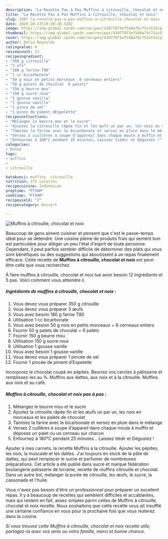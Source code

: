 ```yaml
---
description: "La Recette Pas à Pas Muffins à citrouille, chocolat et noix"
title: "La Recette Pas à Pas Muffins à citrouille, chocolat et noix"
slug: 3387-la-recette-pas-a-pas-muffins-a-citrouille-chocolat-et-noix
date: 2020-10-23T19:28:28.328Z
image: https://img-global.cpcdn.com/recipes/43977073ef548a79/751x532cq70/muffins-a-citrouille-chocolat-et-noix-photo-principale-de-la-recette.jpg
thumbnail: https://img-global.cpcdn.com/recipes/43977073ef548a79/751x532cq70/muffins-a-citrouille-chocolat-et-noix-photo-principale-de-la-recette.jpg
cover: https://img-global.cpcdn.com/recipes/43977073ef548a79/751x532cq70/muffins-a-citrouille-chocolat-et-noix-photo-principale-de-la-recette.jpg
author: Delia Reynolds
ratingvalue: 4
reviewcount: 13
recipeingredient:
- "350 g citrouille"
- "3 ufs"
- "180 g farine T80"
- "1 cc bicarbonate"
- "50 g noix en petits morceaux  6 cerneaux entiers"
- "50 g palets de chocolat  6 palets"
- "150 g beurre mou"
- "150 g sucre roux"
- "1 gousse vanille"
- "1 gousse vanille"
- "1 pince de sel"
- "1 pince de piment dEspelette"
recipeinstructions:
- "Mélangez le beurre mou et le sucre"
- "Ajoutez la citrouille râpée fin et les œufs un par un, les noix en morceaux et les palets de chocolat"
- "Tamisez la farine avec le bicarbonate et versez en pluie dans le mélange"
- "Versez 2 cuillères à soupe d’appareil dans chaque moule à muffin et déposez un palet ou un cerneau sur chacun"
- "Enfournez à 180°C pendant 25 minutes… Laissez tiédir et Dégustez !"
categories:
- Resep
tags:
- muffins
- 
- citrouille

katakunci: muffins  citrouille 
nutrition: 175 calories
recipecuisine: Indonesian
preptime: "PT36M"
cooktime: "PT49M"
recipeyield: "2"
recipecategory: Dessert

---
```



![Muffins à citrouille, chocolat et noix](https://img-global.cpcdn.com/recipes/43977073ef548a79/751x532cq70/muffins-a-citrouille-chocolat-et-noix-photo-principale-de-la-recette.jpg)

Beaucoup de gens aiment cuisiner et pensent que c'est le passe-temps idéal pour se détendre. Une cuisine pleine de produits frais qui sentent bon est particulière pour alléger un peu l'état d'esprit de toute personne. Cependant, il peut parfois sembler difficile de déterminer des plats qui vous sont bénéfiques ou des suggestions qui aboutissent à un repas finalement efficace. Cette recette de <strong> Muffins à citrouille, chocolat et noix </strong> est peut-être celle que vous recherchez.

<!--inarticleads1-->

À faire muffins à citrouille, chocolat et noix tue avoir besoin 12 Ingrédients et 5 pas. Voici comment vous atteindre il.

##### Ingrédients de muffins à citrouille, chocolat et noix :

1. Vous devez vous préparer 350 g citrouille
1. Vous devez vous préparer 3 œufs
1. Vous avez besoin 180 g farine T80
1. Utilisation 1 cc bicarbonate
1. Vous avez besoin 50 g noix en petits morceaux + 6 cerneaux entiers
1. Fournir 50 g palets de chocolat + 6 palets
1. Fournir 150 g beurre mou
1. Utilisation 150 g sucre roux
1. Utilisation 1 gousse vanille
1. Vous avez besoin 1 gousse vanille
1. Vous devez vous préparer 1 pincée de sel
1. Fournir 1 pincée de piment d’Espelette


Incorporez le chocolat coupé en pépites. Beurrez vos cercles à pâtisserie et remplissez-les au ¾. Muffins aux dattes, aux noix et à la citrouille. Muffins aux noix et au café. 

<!--inarticleads2-->

##### Muffins à citrouille, chocolat et noix pas à pas :

1. Mélangez le beurre mou et le sucre
1. Ajoutez la citrouille râpée fin et les œufs un par un, les noix en morceaux et les palets de chocolat
1. Tamisez la farine avec le bicarbonate et versez en pluie dans le mélange
1. Versez 2 cuillères à soupe d’appareil dans chaque moule à muffin et déposez un palet ou un cerneau sur chacun
1. Enfournez à 180°C pendant 25 minutes… Laissez tiédir et Dégustez !


Ajouter à mes carnets. la recette Muffins à la citrouille. Ajouter les pépites, les noix, la muscade et les dattes. J&#39;ai toujours en stock de la pâte de dattes, qui peut remplacer le sucre et parfumer de nombreuses préparations. Cet article a été publié dans sucré et marqué fédération boulangerie patisserie de lorraine, recette de muffins citrouille et chocolat. Dans un autre bol, mélanger la purée de citrouille, les œufs, le sucre, la cassonade et l&#39;huile. 

<!--inarticleads1-->

<p>
Vous n'avez pas besoin d'être un professionnel pour préparer un excellent repas. Il y a beaucoup de recettes qui semblent difficiles et accablantes, mais qui restent en fait, assez simples parmi celles de Muffins à citrouille, chocolat et noix recette. Nous souhaitons que cette recette vous ait insufflé une certaine confiance en vous pour la prochaine fois que vous resterez dans la cuisine.
</p>

<p>
<i>Si vous trouvez cette Muffins à citrouille, chocolat et noix recette utile, partagez-la avec vos amis ou votre famille, merci et bonne chance.</i>
</p>
